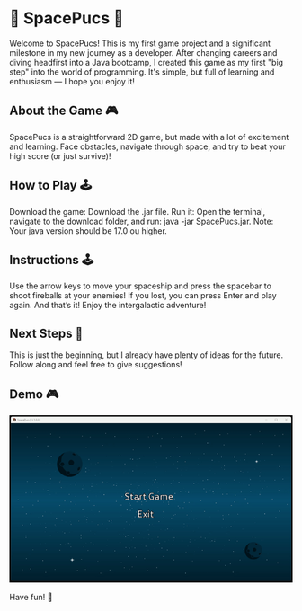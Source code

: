 # 🚀 SpacePucs 🚀

Welcome to SpacePucs! This is my first game project and a significant milestone in my new journey as a developer. After changing careers and diving headfirst into a Java bootcamp, I created this game as my first "big step" into the world of programming. It's simple, but full of learning and enthusiasm — I hope you enjoy it!

## About the Game 🎮

SpacePucs is a straightforward 2D game, but made with a lot of excitement and learning. Face obstacles, navigate through space, and try to beat your high score (or just survive)!

## How to Play 🕹️

Download the game: Download the .jar file.
Run it: Open the terminal, navigate to the download folder, and run: java -jar SpacePucs.jar.
Note: Your java version should be 17.0 ou higher.

## Instructions 🕹️

Use the arrow keys to move your spaceship and press the spacebar to shoot fireballs at your enemies! If you lost, you can press Enter and play again.
And that’s it! Enjoy the intergalactic adventure!

## Next Steps 🚀

This is just the beginning, but I already have plenty of ideas for the future. Follow along and feel free to give suggestions!

## Demo 🎮

![Project Demo](assets/demo.gif)

Have fun! 🎉
